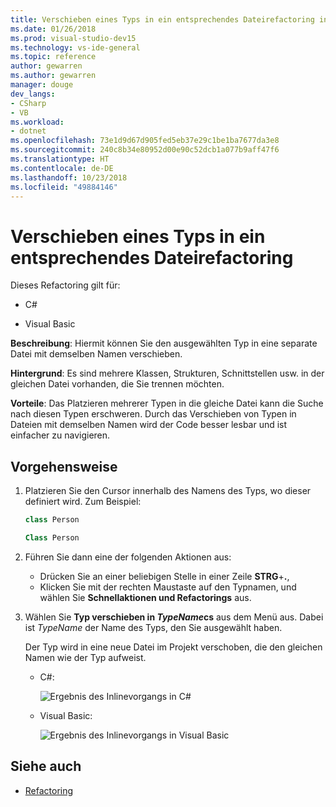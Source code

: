 ```yaml
---
title: Verschieben eines Typs in ein entsprechendes Dateirefactoring in Visual Studio
ms.date: 01/26/2018
ms.prod: visual-studio-dev15
ms.technology: vs-ide-general
ms.topic: reference
author: gewarren
ms.author: gewarren
manager: douge
dev_langs:
- CSharp
- VB
ms.workload:
- dotnet
ms.openlocfilehash: 73e1d9d67d905fed5eb37e29c1be1ba7677da3e8
ms.sourcegitcommit: 240c8b34e80952d00e90c52dcb1a077b9aff47f6
ms.translationtype: HT
ms.contentlocale: de-DE
ms.lasthandoff: 10/23/2018
ms.locfileid: "49884146"
---
```

# <a name="move-a-type-to-a-matching-file-refactoring"></a>Verschieben eines Typs in ein entsprechendes Dateirefactoring

Dieses Refactoring gilt für:

- C#

- Visual Basic

**Beschreibung**: Hiermit können Sie den ausgewählten Typ in eine separate Datei mit demselben Namen verschieben.

**Hintergrund**: Es sind mehrere Klassen, Strukturen, Schnittstellen usw. in der gleichen Datei vorhanden, die Sie trennen möchten.

**Vorteile**: Das Platzieren mehrerer Typen in die gleiche Datei kann die Suche nach diesen Typen erschweren. Durch das Verschieben von Typen in Dateien mit demselben Namen wird der Code besser lesbar und ist einfacher zu navigieren.

## <a name="how-to"></a>Vorgehensweise

1. Platzieren Sie den Cursor innerhalb des Namens des Typs, wo dieser definiert wird. Zum Beispiel:

   ```csharp
   class Person
   ```

   ```vb
   Class Person
   ```

2. Führen Sie dann eine der folgenden Aktionen aus:

   - Drücken Sie an einer beliebigen Stelle in einer Zeile **STRG**+**.**,
   - Klicken Sie mit der rechten Maustaste auf den Typnamen, und wählen Sie **Schnellaktionen und Refactorings** aus.

1. Wählen Sie **Typ verschieben in *TypeName*cs** aus dem Menü aus. Dabei ist *TypeName* der Name des Typs, den Sie ausgewählt haben.

   Der Typ wird in eine neue Datei im Projekt verschoben, die den gleichen Namen wie der Typ aufweist.

   - C#:

      ![Ergebnis des Inlinevorgangs in C#](media/movetype-result-cs.png)

   - Visual Basic:

      ![Ergebnis des Inlinevorgangs in Visual Basic](media/movetype-result-vb.png)

## <a name="see-also"></a>Siehe auch

- [Refactoring](../refactoring-in-visual-studio.md)
